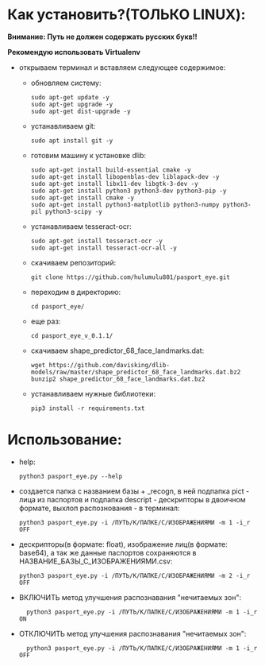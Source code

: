 # Как установить?(ТОЛЬКО LINUX):
**Внимание: Путь не должен содержать русских букв!!**

**Рекомендую использовать Virtualenv**

* открываем терминал и вставляем следующее содержимое:
  - обновляем систему:
  
        sudo apt-get update -y
        sudo apt-get upgrade -y
        sudo apt-get dist-upgrade -y
  - устанавливаем git:
  
        sudo apt install git -y
  - готовим машину к установке dlib:
  
        sudo apt-get install build-essential cmake -y
        sudo apt-get install libopenblas-dev liblapack-dev -y
        sudo apt-get install libx11-dev libgtk-3-dev -y
        sudo apt-get install python3 python3-dev python3-pip -y
        sudo apt-get install cmake -y
        sudo apt-get install python3-matplotlib python3-numpy python3-pil python3-scipy -y
  - устанавливаем tesseract-ocr:
  
        sudo apt-get install tesseract-ocr -y
        sudo apt-get install tesseract-ocr-all -y
  - скачиваем репозиторий:
  
        git clone https://github.com/hulumulu801/pasport_eye.git
  - переходим в директорию:
  
        cd pasport_eye/
  - еще раз:
  
        cd pasport_eye_v_0.1.1/
  - скачиваем shape_predictor_68_face_landmarks.dat:
  
        wget https://github.com/davisking/dlib-models/raw/master/shape_predictor_68_face_landmarks.dat.bz2
        bunzip2 shape_predictor_68_face_landmarks.dat.bz2
  - устанавливаем нужные библиотеки:
  
        pip3 install -r requirements.txt
# Использование:

  - help:
  
        python3 pasport_eye.py --help
  - создается папка с названием базы + _recogn, в ней подпапка pict - лица из паспортов и подпапка descript - дескрипторы в двоичном формате, выхлоп распознования - в терминал:
  
        python3 pasport_eye.py -i /ПУТЬ/К/ПАПКЕ/С/ИЗОБРАЖЕНИЯМИ -m 1 -i_r OFF
  - дескрипторы(в формате: float), изображение лиц(в формате: base64), а так же данные паспортов сохраняются в НАЗВАНИЕ_БАЗЫ_С_ИЗОБРАЖЕНИЯМИ.csv:
  
        python3 pasport_eye.py -i /ПУТЬ/К/ПАПКЕ/С/ИЗОБРАЖЕНИЯМИ -m 2 -i_r OFF
  - ВКЛЮЧИТЬ метод улучшения распознавания "нечитаемых зон":

          python3 pasport_eye.py -i /ПУТЬ/К/ПАПКЕ/С/ИЗОБРАЖЕНИЯМИ -m 1 -i_r ON  
  - ОТКЛЮЧИТЬ метод улучшения распознавания "нечитаемых зон":

          python3 pasport_eye.py -i /ПУТЬ/К/ПАПКЕ/С/ИЗОБРАЖЕНИЯМИ -m 1 -i_r OFF
